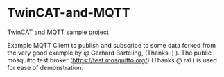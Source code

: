 # TwinCAT-and-MQTT
TwinCAT and MQTT sample project

Example MQTT Client to publish and subscribe to some data forked from the very good example by @ Gerhard Barteling, (Thanks :) ). The public 
mosquitto test broker (https://test.mosquitto.org/) (Thanks @ ral ) is used for ease of demonstration. 
